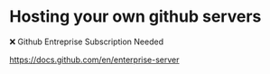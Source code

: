 # Hosting your own github servers

:x: Github Entreprise Subscription Needed


https://docs.github.com/en/enterprise-server

